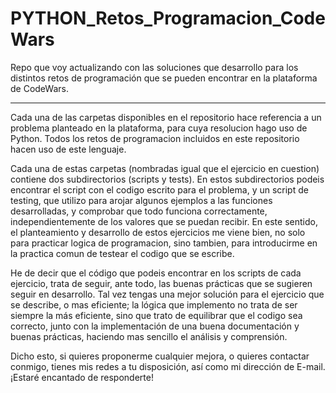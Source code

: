# PYTHON_Retos_Programacion_CodeWars
Repo que voy actualizando con las soluciones que desarrollo para los distintos retos de programación que se pueden encontrar en la plataforma de CodeWars.

---

Cada una de las carpetas disponibles en el repositorio hace referencia a un problema planteado en la plataforma, para cuya resolucion hago uso de Python. Todos los retos de programacion incluidos en este repositorio hacen uso de este lenguaje.

Cada una de estas carpetas (nombradas igual que el ejercicio en cuestion) contiene dos subdirectorios (scripts y tests). En estos subdirectorios podeis encontrar el script con el codigo escrito para el problema, y un script de testing, que utilizo para arojar
algunos ejemplos a las funciones desarrolladas, y comprobar que todo funciona correctamente, independientemente de los valores que se puedan recibir. En este sentido, el planteamiento y desarrollo de estos ejercicios me viene bien, no solo para practicar
logica de programacion, sino tambien, para introducirme en la practica comun de testear el codigo que se escribe.

He de decir que el código que podeis encontrar en los scripts de cada ejercicio, trata de seguir, ante todo, las buenas prácticas que se sugieren seguir en desarrollo. Tal vez tengas una mejor solución para el ejercicio que se describe, o mas eficiente; la lógica 
que implemento no trata de ser siempre la más eficiente, sino que trato de equilibrar que el codigo sea correcto, junto con la implementación de una buena documentación y buenas prácticas, haciendo mas sencillo el análisis y comprensión.

Dicho esto, si quieres proponerme cualquier mejora, o quieres contactar conmigo, tienes mis redes a tu disposición, así como mi dirección de E-mail. ¡Estaré encantado de responderte!
